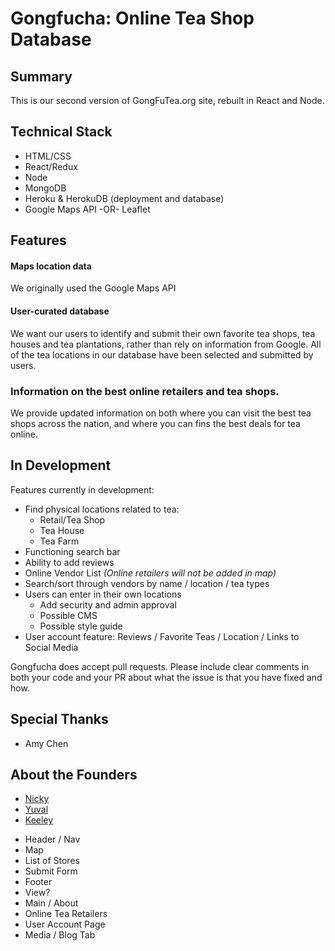# Gongfucha: Online Tea Shop Database

## Summary
This is our second version of GongFuTea.org site, rebuilt in React and Node.

## Technical Stack
* HTML/CSS
* React/Redux
* Node
* MongoDB
* Heroku & HerokuDB (deployment and database)
* Google Maps API -OR- Leaflet

## Features

#### Maps location data
We originally used the Google Maps API

#### User-curated database
We want our users to identify and submit their own favorite tea shops, tea houses and tea plantations, rather than rely on information from Google. All of the tea locations in our database have been selected and submitted by users.

### Information on the best online retailers and tea shops.
We provide updated information on both where you can visit the best tea shops across the nation, and where you can fins the best deals for tea online.


## In Development
Features currently in development:
* Find physical locations related to tea:
  * Retail/Tea Shop
  * Tea House
  * Tea Farm
* Functioning search bar
* Ability to add reviews
* Online Vendor List *(Online retailers will not be added in map)*
* Search/sort through vendors by name / location / tea types
* Users can enter in their own locations
  * Add security and admin approval
  * Possible CMS
  * Possible style guide
* User account feature: Reviews / Favorite Teas / Location / Links to Social Media 


Gongfucha does accept pull requests. Please include clear comments in both your code and your PR about what the issue is that you have fixed and how.

## Special Thanks
* Amy Chen

## About the Founders 
* [Nicky](https://github.com/NeversSync)
* [Yuval](https://github.com/themarquisdesheric)
* [Keeley](https://github.com/VerteDinde)


 - Header / Nav
 - Map
 - List of Stores
 - Submit Form
 - Footer
 - View?
  - Main / About
  - Online Tea Retailers
  - User Account Page
  - Media / Blog Tab